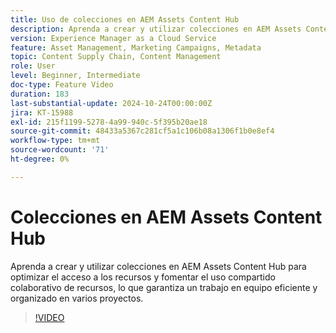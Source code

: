 ```yaml
---
title: Uso de colecciones en AEM Assets Content Hub
description: Aprenda a crear y utilizar colecciones en AEM Assets Content Hub para optimizar el acceso a los recursos y fomentar el uso compartido colaborativo de recursos, lo que garantiza un trabajo en equipo eficiente y organizado en varios proyectos.
version: Experience Manager as a Cloud Service
feature: Asset Management, Marketing Campaigns, Metadata
topic: Content Supply Chain, Content Management
role: User
level: Beginner, Intermediate
doc-type: Feature Video
duration: 183
last-substantial-update: 2024-10-24T00:00:00Z
jira: KT-15988
exl-id: 215f1199-5278-4a99-940c-5f395b20ae18
source-git-commit: 48433a5367c281cf5a1c106b08a1306f1b0e8ef4
workflow-type: tm+mt
source-wordcount: '71'
ht-degree: 0%

---
```


# Colecciones en AEM Assets Content Hub

Aprenda a crear y utilizar colecciones en AEM Assets Content Hub para optimizar el acceso a los recursos y fomentar el uso compartido colaborativo de recursos, lo que garantiza un trabajo en equipo eficiente y organizado en varios proyectos.

>[!VIDEO](https://video.tv.adobe.com/v/3445303/?learn=on&captions=spa)
